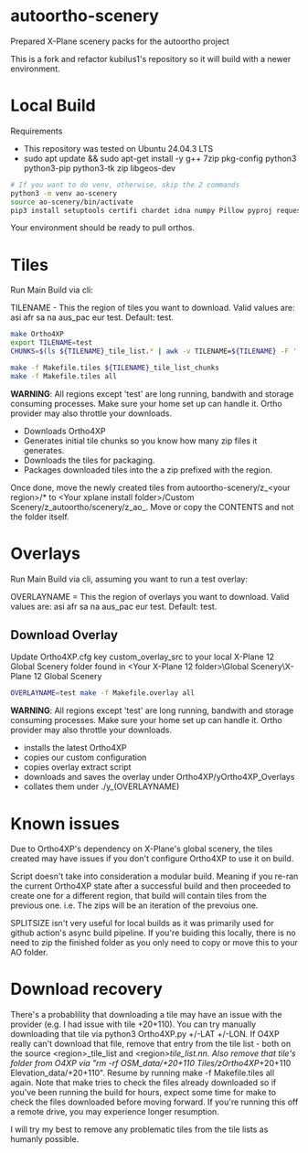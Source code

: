 # autoortho-scenery
Prepared X-Plane scenery packs for the autoortho project

This is a fork and refactor kubilus1's repository so it will build with a newer environment.

# Local Build

Requirements
- This repository was tested on Ubuntu 24.04.3 LTS
- sudo apt update && sudo apt-get install -y g++ 7zip pkg-config python3 python3-pip python3-tk zip libgeos-dev


```bash
# If you want to do venv, otherwise, skip the 2 commands
python3 -m venv ao-scenery
source ao-scenery/bin/activate
pip3 install setuptools certifi chardet idna numpy Pillow pyproj requests Rtree Shapely urllib3 scikit-fmm
```

Your environment should be ready to pull orthos.

# Tiles

Run Main Build via cli:

TILENAME - This the region of tiles you want to download. Valid values are: asi afr sa na aus_pac eur test. Default: test.

```bash
make Ortho4XP
export TILENAME=test
CHUNKS=$(ls ${TILENAME}_tile_list.* | awk -v TILENAME=${TILENAME} -F '.' '/.+/ { printf "%s\"z_" TILENAME "_%s.zip\"", sep, ""$2""; sep=", " }')

make -f Makefile.tiles ${TILENAME}_tile_list_chunks
make -f Makefile.tiles all
```

**WARNING**: All regions except 'test' are long running, bandwith and storage consuming processes. Make sure your home set up can handle it. Ortho provider may also throttle your downloads.

- Downloads Ortho4XP
- Generates initial tile chunks so you know how many zip files it generates.
- Downloads the tiles for packaging.
- Packages downloaded tiles into the a zip prefixed with the region.

Once done, move the newly created tiles from autoortho-scenery/z_\<your region>/* to \<Your xplane install folder>/Custom Scenery/z_autoortho/scenery/z_ao_<your region>. Move or copy the CONTENTS and not the folder itself.

# Overlays

Run Main Build via cli, assuming you want to run a test overlay:

OVERLAYNAME = This the region of overlays you want to download. Valid values are: asi afr sa na aus_pac eur test. Default: test. 

## Download Overlay

Update Ortho4XP.cfg key custom_overlay_src to your local X-Plane 12 Global Scenery folder found in <Your X-Plane 12 folder>\Global Scenery\X-Plane 12 Global Scenery

```bash
OVERLAYNAME=test make -f Makefile.overlay all
```

**WARNING**: All regions except 'test' are long running, bandwith and storage consuming processes. Make sure your home set up can handle it. Ortho provider may also throttle your downloads.

- installs the latest Ortho4XP
- copies our custom configuration
- copies overlay extract script
- downloads and saves the overlay under Ortho4XP/yOrtho4XP_Overlays
- collates them under ./y_(OVERLAYNAME)

# Known issues
Due to Ortho4XP's dependency on X-Plane's global scenery, the tiles created may have issues if you don't configure Ortho4XP to use it on build.

Script doesn't take into consideration a modular build. Meaning if you re-ran the current Ortho4XP state after a successful build and then proceeded to create one for a different region, that build will contain tiles from the previous one. i.e. The zips will be an iteration of the prevoius one.

SPLITSIZE isn't very useful for local builds as it was primarily used for github action's async build pipeline. If you're buiding this locally, there is no need to zip the finished folder as you only need to copy or move this to your AO folder.

# Download recovery

There's a probablility that downloading a tile may have an issue with the provider (e.g. I had issue with tile +20+110). You can try manually downloading that tile via python3 Ortho4XP.py +/-LAT +/-LON. If O4XP really can't download that file, remove that entry from the tile list - both on the source \<region>_tile_list and \<region>_tile_list.nn. Also remove that tile's folder from O4XP via "rm -rf OSM_data/+20+110 Tiles/zOrtho4XP_+20+110 Elevation_data/+20+110".  Resume by running make -f Makefile.tiles all again. Note that make tries to check the files already downloaded so if you've been running the build for hours, expect some time for make to check the files downloaded before moving forward. If you're running this off a remote drive, you may experience longer resumption.

I will try my best to remove any problematic tiles from the tile lists as humanly possible.